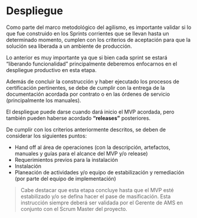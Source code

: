 # Despliegue

Como parte del marco metodológico del agilismo, es importante validar si lo que fue construido en los Sprints corrientes que se llevan hasta un determinado momento, cumplen con los criterios de aceptación para que la solución sea liberada a un ambiente de producción.

Lo anterior es muy importante ya que si bien cada sprint se estará “liberando funcionalidad” principalmente deberemos enfocarnos en el despliegue productivo en esta etapa.

Además de concluir la construcción y haber ejecutado los procesos de certificación pertinentes, se debe de cumplir con la entrega de la documentación acordada por contrato o en las órdenes de servicio (principalmente los manuales).

El despliegue puede darse cuando dará inicio el MVP acordada, pero también pueden haberse acordado **“releases”** posteriores.

De cumplir con los criterios anteriormente descritos, se deben de considerar los siguientes puntos:

* Hand off al área de operaciones (con la descripción, artefactos, manuales y guías para el alcance del MVP y/o release)
* Requerimientos previos para la instalación
* Instalación
* Planeación de actividades y/o equipo de estabilización y remediación (por parte del equipo de implementación)

> Cabe destacar que esta etapa concluye hasta que el MVP esté estabilizado y/o se defina hacer el pase de masificación. Esta instrucción siempre deberá ser validada por el Gerente de AMS en conjunto con el Scrum Master del proyecto. 